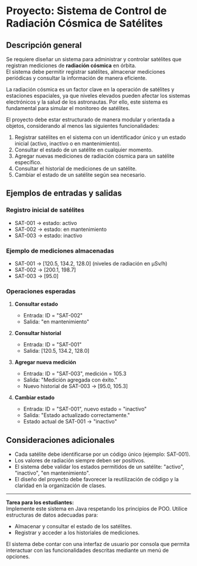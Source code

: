 
# Proyecto: Sistema de Control de Radiación Cósmica de Satélites

## Descripción general
Se requiere diseñar un sistema para administrar y controlar satélites que registran mediciones de **radiación cósmica** en órbita.  
El sistema debe permitir registrar satélites, almacenar mediciones periódicas y consultar la información de manera eficiente.

La radiación cósmica es un factor clave en la operación de satélites y estaciones espaciales, ya que niveles elevados pueden afectar los sistemas electrónicos y la salud de los astronautas. Por ello, este sistema es fundamental para simular el monitoreo de satélites.

El proyecto debe estar estructurado de manera modular y orientada a objetos, considerando al menos las siguientes funcionalidades:
1. Registrar satélites en el sistema con un identificador único y un estado inicial (activo, inactivo o en mantenimiento).
2. Consultar el estado de un satélite en cualquier momento.
3. Agregar nuevas mediciones de radiación cósmica para un satélite específico.
4. Consultar el historial de mediciones de un satélite.
5. Cambiar el estado de un satélite según sea necesario.

## Ejemplos de entradas y salidas

### Registro inicial de satélites
- SAT-001 → estado: activo
- SAT-002 → estado: en mantenimiento
- SAT-003 → estado: inactivo

### Ejemplo de mediciones almacenadas
- SAT-001 → [120.5, 134.2, 128.0] (niveles de radiación en µSv/h)
- SAT-002 → [200.1, 198.7]  
- SAT-003 → [95.0]

### Operaciones esperadas

1. **Consultar estado**
   - Entrada: ID = "SAT-002"
   - Salida: "en mantenimiento"

2. **Consultar historial**
   - Entrada: ID = "SAT-001"
   - Salida: [120.5, 134.2, 128.0]

3. **Agregar nueva medición**
   - Entrada: ID = "SAT-003", medición = 105.3
   - Salida: "Medición agregada con éxito."
   - Nuevo historial de SAT-003 → [95.0, 105.3]

4. **Cambiar estado**
   - Entrada: ID = "SAT-001", nuevo estado = "inactivo"
   - Salida: "Estado actualizado correctamente."
   - Estado actual de SAT-001 → "inactivo"

## Consideraciones adicionales
- Cada satélite debe identificarse por un código único (ejemplo: SAT-001).  
- Los valores de radiación siempre deben ser positivos.  
- El sistema debe validar los estados permitidos de un satélite: "activo", "inactivo", "en mantenimiento".  
- El diseño del proyecto debe favorecer la reutilización de código y la claridad en la organización de clases.  

---
**Tarea para los estudiantes:**  
Implemente este sistema en Java respetando los principios de POO. Utilice estructuras de datos adecuadas para:  
- Almacenar y consultar el estado de los satélites.  
- Registrar y acceder a los historiales de mediciones.  

El sistema debe contar con una interfaz de usuario por consola que permita interactuar con las funcionalidades descritas mediante un menú de opciones.
